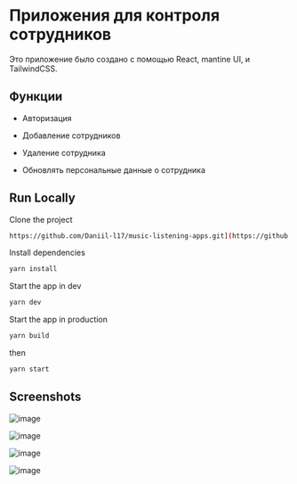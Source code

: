 # Приложения для  контроля сотрудников

Это приложение было создано с помощью React, mantine UI, и TailwindCSS.



## Функции

- Авторизация

- Добавление сотрудников

- Удаление сотрудника

- Обновлять персональные данные о сотрудника


## Run Locally

Clone the project

```bash
https://github.com/Daniil-l17/music-listening-apps.git](https://github.com/Daniil-l17/Staff.git)
```

Install dependencies

```bash
yarn install
```

Start the app in dev

```bash
yarn dev
```

Start the app in production

```bash
yarn build
```

then

```bash
yarn start
```

## Screenshots

![image](https://github.com/Daniil-l17/Staff/assets/129774580/48a81d13-0482-4915-b7ba-1d5be4d35c22)

![image](https://github.com/Daniil-l17/Staff/assets/129774580/c1be9479-7758-42d6-a394-262090dcdba8)

![image](https://github.com/Daniil-l17/Staff/assets/129774580/007a3d74-0731-436e-97a5-5492998c48bf)

![image](https://github.com/Daniil-l17/Staff/assets/129774580/ab42131d-17d4-4811-8a97-770da00aac24)




